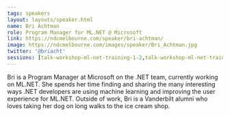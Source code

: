 ```yaml
---
tags: speakers
layout: layouts/speaker.html
name: Bri Achtman
role: Program Manager for ML.NET @ Microsoft
link: https://ndcmelbourne.com/speaker/bri-achtman/
image: https://ndcmelbourne.com/images/speaker/Bri_Achtman.jpg
twitter: '@briacht'
sessions: [talk-workshop-ml-net-training-1-2,talk-workshop-ml-net-training-2-2]
---
```

Bri is a Program Manager at Microsoft on the .NET team, currently working on ML.NET. She spends her time finding and sharing the many interesting ways .NET developers are using machine learning and improving the user experience for ML.NET. Outside of work, Bri is a Vanderbilt alumni who loves taking her dog on long walks to the ice cream shop.